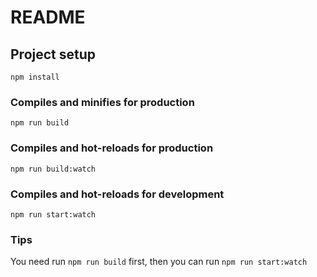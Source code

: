 # README

## Project setup
```
npm install
```

### Compiles and minifies for production
```
npm run build
```

### Compiles and hot-reloads for production
```
npm run build:watch
```

### Compiles and hot-reloads for development
```
npm run start:watch
```

### Tips
You need run `npm run build` first, then you can run `npm run start:watch`